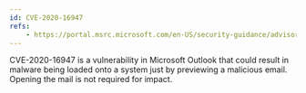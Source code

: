 ```yaml
---
id: CVE-2020-16947
refs:
    - https://portal.msrc.microsoft.com/en-US/security-guidance/advisory/CVE-2020-16947
---
```

CVE-2020-16947 is a vulnerability in Microsoft Outlook that could result in malware being loaded onto a system just by previewing a malicious email. Opening the mail is not required for impact.
